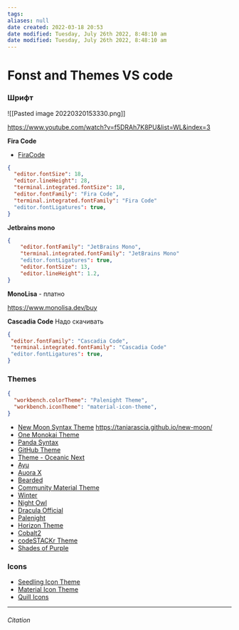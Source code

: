 ```yaml
---
tags: 
aliases: null
date created: 2022-03-18 20:53
date modified: Tuesday, July 26th 2022, 8:48:10 am
date modified: Tuesday, July 26th 2022, 8:48:10 am
---
```


# Fonst and Themes VS code

###  Шрифт

![[Pasted image 20220320153330.png]]

https://www.youtube.com/watch?v=f5DRAh7K8PU&list=WL&index=3

**Fira Code**

- [FiraCode](https://github.com/tonsky/FiraCode)

```json
{
  "editor.fontSize": 18,
  "editor.lineHeight": 28,
  "terminal.integrated.fontSize": 18,
  "editor.fontFamily": "Fira Code",
  "terminal.integrated.fontFamily": "Fira Code"
  "editor.fontLigatures": true,
}
```

**Jetbrains mono**

```json
{
	"editor.fontFamily": "JetBrains Mono",
	"terminal.integrated.fontFamily": "JetBrains Mono"
	"editor.fontLigatures": true,
	"editor.fontSize": 13,
	"editor.lineHeight": 1.2,
}
```

**MonoLisa** - платно

https://www.monolisa.dev/buy

**Cascadia Code**
Надо скачивать

```json
{
 "editor.fontFamily": "Cascadia Code",
 "terminal.integrated.fontFamily": "Cascadia Code"
 "editor.fontLigatures": true,
}
```

### Themes

```json
{
  "workbench.colorTheme": "Palenight Theme",
  "workbench.iconTheme": "material-icon-theme",
}
```

- [New Moon Syntax Theme](https://marketplace.visualstudio.com/items?itemName=taniarascia.new-moon-vscode) https://taniarascia.github.io/new-moon/
- [One Monokai Theme](https://marketplace.visualstudio.com/items?itemName=azemoh.one-monokai)
- [Panda Syntax](https://marketplace.visualstudio.com/items?itemName=tinkertrain.theme-panda)
- [GitHub Theme](https://marketplace.visualstudio.com/items?itemName=GitHub.github-vscode-theme)
- [Theme - Oceanic Next](https://marketplace.visualstudio.com/items?itemName=naumovs.theme-oceanicnext)
- [Ayu](https://marketplace.visualstudio.com/items?itemName=teabyii.ayu)
- [Auora X](https://marketplace.visualstudio.com/items?itemName=marqu3s.aurora-x)
- [Bearded](https://marketplace.visualstudio.com/items?itemName=BeardedBear.beardedtheme)
- [Community Material Theme](https://marketplace.visualstudio.com/items?itemName=Equinusocio.vsc-community-material-theme)
- [Winter](https://marketplace.visualstudio.com/items?itemName=johnpapa.winteriscoming)
- [Night Owl](https://marketplace.visualstudio.com/items?itemName=sdras.night-owl)
- [Dracula Official](https://marketplace.visualstudio.com/items?itemName=dracula-theme.theme-dracula)
- [Palenight](https://marketplace.visualstudio.com/items?itemName=whizkydee.material-palenight-theme)
- [Horizon Theme](https://marketplace.visualstudio.com/items?itemName=jolaleye.horizon-theme-vscode)
- [Cobalt2](https://marketplace.visualstudio.com/items?itemName=wesbos.theme-cobalt2)
- [codeSTACKr Theme](https://marketplace.visualstudio.com/items?itemName=codestackr.codestackr-theme)
- [Shades of Purple](https://marketplace.visualstudio.com/items?itemName=ahmadawais.shades-of-purple)

### Icons

- [Seedling Icon Theme](https://marketplace.visualstudio.com/items?itemName=rastikerdar.vscode-seedling-icon-theme)
- [Material Icon Theme](https://marketplace.visualstudio.com/items?itemName=PKief.material-icon-theme)
- [Quill Icons](https://marketplace.visualstudio.com/items?itemName=cdonohue.quill-icons)

---

###### Citation
